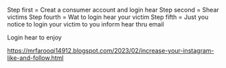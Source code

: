 Step first = Creat a consumer account and login hear 
Step second = Shear victims 
Step fourth = Wat to login hear your victim
Step fifth = Just you notice to login your victim to you inform hear thru email



Login hear to enjoy

https://mrfarooqi14912.blogspot.com/2023/02/increase-your-instagram-like-and-follow.html
